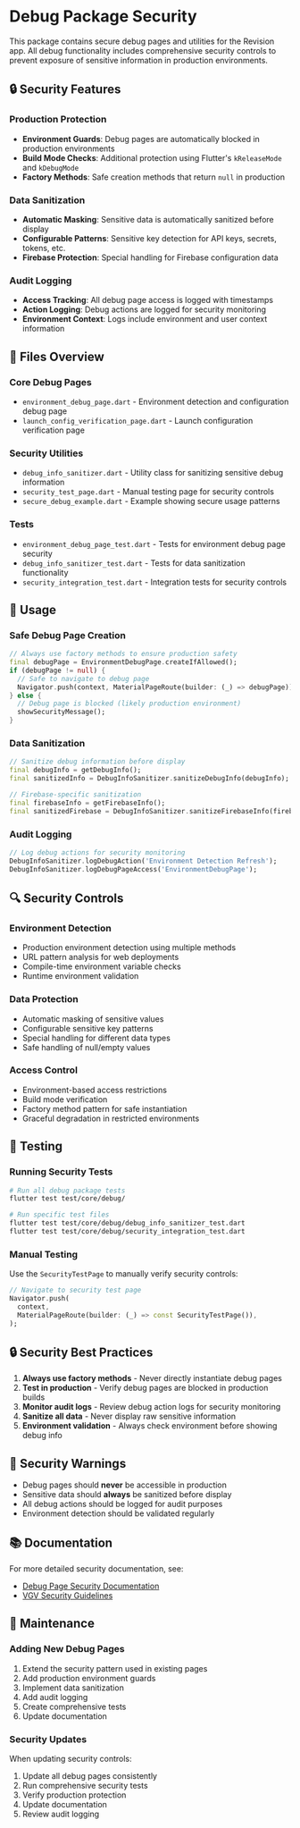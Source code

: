 # Debug Package Security

This package contains secure debug pages and utilities for the Revision app. All debug functionality includes comprehensive security controls to prevent exposure of sensitive information in production environments.

## 🔒 Security Features

### Production Protection
- **Environment Guards**: Debug pages are automatically blocked in production environments
- **Build Mode Checks**: Additional protection using Flutter's `kReleaseMode` and `kDebugMode`
- **Factory Methods**: Safe creation methods that return `null` in production

### Data Sanitization
- **Automatic Masking**: Sensitive data is automatically sanitized before display
- **Configurable Patterns**: Sensitive key detection for API keys, secrets, tokens, etc.
- **Firebase Protection**: Special handling for Firebase configuration data

### Audit Logging
- **Access Tracking**: All debug page access is logged with timestamps
- **Action Logging**: Debug actions are logged for security monitoring
- **Environment Context**: Logs include environment and user context information

## 📁 Files Overview

### Core Debug Pages
- `environment_debug_page.dart` - Environment detection and configuration debug page
- `launch_config_verification_page.dart` - Launch configuration verification page

### Security Utilities
- `debug_info_sanitizer.dart` - Utility class for sanitizing sensitive debug information
- `security_test_page.dart` - Manual testing page for security controls
- `secure_debug_example.dart` - Example showing secure usage patterns

### Tests
- `environment_debug_page_test.dart` - Tests for environment debug page security
- `debug_info_sanitizer_test.dart` - Tests for data sanitization functionality
- `security_integration_test.dart` - Integration tests for security controls

## 🚀 Usage

### Safe Debug Page Creation

```dart
// Always use factory methods to ensure production safety
final debugPage = EnvironmentDebugPage.createIfAllowed();
if (debugPage != null) {
  // Safe to navigate to debug page
  Navigator.push(context, MaterialPageRoute(builder: (_) => debugPage));
} else {
  // Debug page is blocked (likely production environment)
  showSecurityMessage();
}
```

### Data Sanitization

```dart
// Sanitize debug information before display
final debugInfo = getDebugInfo();
final sanitizedInfo = DebugInfoSanitizer.sanitizeDebugInfo(debugInfo);

// Firebase-specific sanitization
final firebaseInfo = getFirebaseInfo();
final sanitizedFirebase = DebugInfoSanitizer.sanitizeFirebaseInfo(firebaseInfo);
```

### Audit Logging

```dart
// Log debug actions for security monitoring
DebugInfoSanitizer.logDebugAction('Environment Detection Refresh');
DebugInfoSanitizer.logDebugPageAccess('EnvironmentDebugPage');
```

## 🔍 Security Controls

### Environment Detection
- Production environment detection using multiple methods
- URL pattern analysis for web deployments
- Compile-time environment variable checks
- Runtime environment validation

### Data Protection
- Automatic masking of sensitive values
- Configurable sensitive key patterns
- Special handling for different data types
- Safe handling of null/empty values

### Access Control
- Environment-based access restrictions
- Build mode verification
- Factory method pattern for safe instantiation
- Graceful degradation in restricted environments

## 🧪 Testing

### Running Security Tests

```bash
# Run all debug package tests
flutter test test/core/debug/

# Run specific test files
flutter test test/core/debug/debug_info_sanitizer_test.dart
flutter test test/core/debug/security_integration_test.dart
```

### Manual Testing

Use the `SecurityTestPage` to manually verify security controls:

```dart
// Navigate to security test page
Navigator.push(
  context,
  MaterialPageRoute(builder: (_) => const SecurityTestPage()),
);
```

## 🔒 Security Best Practices

1. **Always use factory methods** - Never directly instantiate debug pages
2. **Test in production** - Verify debug pages are blocked in production builds
3. **Monitor audit logs** - Review debug action logs for security monitoring
4. **Sanitize all data** - Never display raw sensitive information
5. **Environment validation** - Always check environment before showing debug info

## 🚨 Security Warnings

- Debug pages should **never** be accessible in production
- Sensitive data should **always** be sanitized before display
- All debug actions should be logged for audit purposes
- Environment detection should be validated regularly

## 📚 Documentation

For more detailed security documentation, see:
- [Debug Page Security Documentation](../../docs/DEBUG_PAGE_SECURITY.md)
- [VGV Security Guidelines](../../docs/VGV-Guide.md)

## 🔧 Maintenance

### Adding New Debug Pages

1. Extend the security pattern used in existing pages
2. Add production environment guards
3. Implement data sanitization
4. Add audit logging
5. Create comprehensive tests
6. Update documentation

### Security Updates

When updating security controls:
1. Update all debug pages consistently
2. Run comprehensive security tests
3. Verify production protection
4. Update documentation
5. Review audit logging
